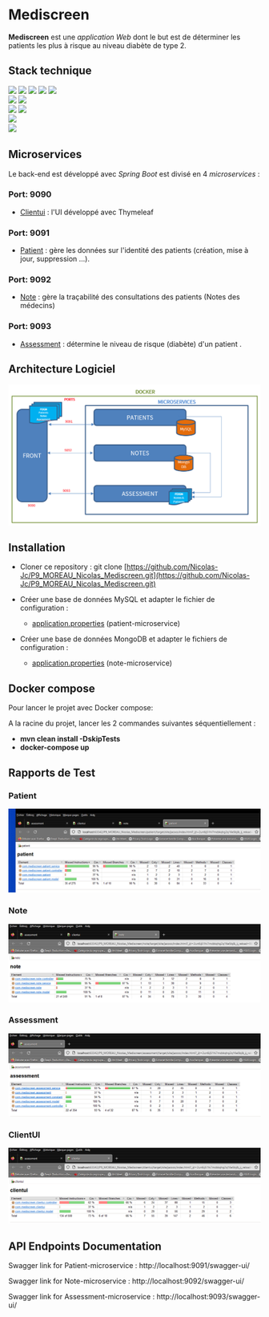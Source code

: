 # Mediscreen

**Mediscreen** est une _application Web_ dont le but est de déterminer les patients les plus à
risque au niveau diabète de type 2.

## Stack technique

<img src="https://img.shields.io/badge/-JAVA%2017-467191?style=for-the-badge&logo=java&logoColor=white"> <img src="https://img.shields.io/badge/-SPRING%20BOOT%202.7.4-69ad3c?style=for-the-badge&logo=spring&logoColor=white">
<img src="https://img.shields.io/badge/-SPRING%20WEB-3d8331?style=for-the-badge&logo=spring&logoColor=white">
<img src="https://img.shields.io/badge/-SPRING%20DATA%20JPA-6aad3d?style=for-the-badge&logo=spring&logoColor=white">
<img src="https://img.shields.io/badge/-SPRING%20DATA%20MONGODB-4d9345?style=for-the-badge&logo=spring&logoColor=white">
<br><img src="https://img.shields.io/badge/-MYSQL-005e86?style=for-the-badge&logo=mysql&logoColor=white"> 
<img src="https://img.shields.io/badge/-MONGODB-00e661?style=for-the-badge&logo=mongodb&logoColor=white">
<br><img src="https://img.shields.io/badge/-MAVEN-c11f36?style=for-the-badge&logo=apachemaven&logoColor=white">
<img src="https://img.shields.io/badge/-JACOCO-7c0a00?style=for-the-badge">
<br><img src="https://img.shields.io/badge/-THYMELEAF-005f0f?style=for-the-badge&logo=thymeleaf&logoColor=white"> 
<br><img src="https://img.shields.io/badge/-DOCKER-2496ed?style=for-the-badge&logo=docker&logoColor=white">

## Microservices

Le back-end est développé avec _Spring Boot_ est divisé en 4 _microservices_ :

### Port: 9090

- [Clientui](clientui) : l'UI développé avec Thymeleaf

### Port: 9091

- [Patient](patient) : gère les données sur l'identité des patients (création, mise à jour, suppression ...).

### Port: 9092

- [Note](note) : gère la traçabilité des consultations des patients (Notes des médecins)

### Port: 9093

- [Assessment](assessment) : détermine le niveau de risque (diabète) d'un patient .

## Architecture Logiciel

![Diagramme d'Architecture](ArchitectureLogiciel/DiagrammeArchitecture.PNG)

## Installation

- Cloner ce repository : git
  clone [https://github.com/Nicolas-Jc/P9_MOREAU_Nicolas_Mediscreen.git](https://github.com/Nicolas-Jc/P9_MOREAU_Nicolas_Mediscreen.git)


- Créer une base de données MySQL et adapter le fichier de configuration :
    - [application.properties](patient/src/main/resources/application.properties) (patient-microservice)


- Créer une base de données MongoDB et adapter le fichiers de configuration :
    - [application.properties](note/src/main/resources/application.properties) (note-microservice)

## Docker compose

Pour lancer le projet avec Docker compose:

A la racine du projet, lancer les 2 commandes suivantes séquentiellement :

- **mvn clean install -DskipTests**
- **docker-compose up**

## Rapports de Test

### Patient

![Jacaco Patient](.Jacoco-reports/Patient.png)

### Note

![Jacoco Note](.Jacoco-reports/Note.png)

### Assessment

![Jacoco Assessment](.Jacoco-reports/Assessment.png)

### ClientUI

![Jacoco clientUI](.Jacoco-reports/ClientUI.png)

## API Endpoints Documentation

Swagger link for Patient-microservice : http://localhost:9091/swagger-ui/

Swagger link for Note-microservice : http://localhost:9092/swagger-ui/

Swagger link for Assessment-microservice : http://localhost:9093/swagger-ui/